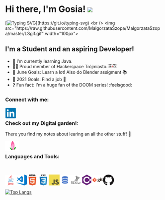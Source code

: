 # Hi there, I'm Gosia! <img src="https://raw.githubusercontent.com/MartinHeinz/MartinHeinz/master/wave.gif" width="30px">

[![Typing SVG](https://readme-typing-svg.herokuapp.com/?lines=Some+call+me+Szopen;but+most+know+me+as+a;Lost+Soul!)](https://git.io/typing-svg) 
<br />
<img src="https://raw.githubusercontent.com/MalgorzataSzopa/MalgorzataSzopa/master/LSgif.gif" width="100px">

## I'm a Student and an aspiring Developer!

- 🌱 I’m currently learning Java.
- :woman_technologist: Proud member of Hackerspace Trójmiasto. [<img alt="HS3" width="25px" src="https://raw.githubusercontent.com/MalgorzataSzopa/MalgorzataSzopa/master/hs_trojmiasto.png" />][2]
- :calendar: June Goals: Learn a lot! Also do Blender assigment :books:
- 🥅 2021 Goals: Find a job :briefcase:
- :question: Fun fact: I'm a huge fan of the DOOM series! :feelsgood:


### Connect with me:
[<img align="left" alt="LinkedIn" width="35px" src="https://raw.githubusercontent.com/devicons/devicon/c7d326b6009e60442abc35fa45706d6f30ee4c8e/icons/linkedin/linkedin-original.svg" />][linkedin]

<br />

### Check out my Digital garden!:
There you find my notes about learing an all the other stuff! :house_with_garden:

[<img align="left" alt="Garden" width="45px" src="https://raw.githubusercontent.com/MalgorzataSzopa/MalgorzataSzopa/master/gifgarden.gif" />][3] <br>

### Languages and Tools:

<br />

[<img align="left" alt="Java" width="35px" src="https://raw.githubusercontent.com/devicons/devicon/c7d326b6009e60442abc35fa45706d6f30ee4c8e/icons/java/java-original-wordmark.svg" />][1]
[<img align="left" alt="Visual Studio Code" width="35px" src="https://raw.githubusercontent.com/github/explore/80688e429a7d4ef2fca1e82350fe8e3517d3494d/topics/visual-studio-code/visual-studio-code.png" />][1]
[<img align="left" alt="HTML5" width="35px" src="https://raw.githubusercontent.com/github/explore/80688e429a7d4ef2fca1e82350fe8e3517d3494d/topics/html/html.png" />][1]
[<img align="left" alt="CSS3" width="35px" src="https://raw.githubusercontent.com/github/explore/80688e429a7d4ef2fca1e82350fe8e3517d3494d/topics/css/css.png" />][1]
[<img align="left" alt="JavaScript" width="35px" src="https://raw.githubusercontent.com/github/explore/80688e429a7d4ef2fca1e82350fe8e3517d3494d/topics/javascript/javascript.png" />][1]
[<img align="left" alt="SQL" width="35px" src="https://raw.githubusercontent.com/github/explore/80688e429a7d4ef2fca1e82350fe8e3517d3494d/topics/sql/sql.png" />][1]
[<img align="left" alt="SQLserv" width="35px" src="https://raw.githubusercontent.com/devicons/devicon/c7d326b6009e60442abc35fa45706d6f30ee4c8e/icons/microsoftsqlserver/microsoftsqlserver-plain-wordmark.svg" />][1]
[<img align="left" alt="Csharp" width="35px" src="https://raw.githubusercontent.com/devicons/devicon/c7d326b6009e60442abc35fa45706d6f30ee4c8e/icons/csharp/csharp-plain.svg" />][1]
[<img align="left" alt="Git" width="35px" src="https://raw.githubusercontent.com/devicons/devicon/c7d326b6009e60442abc35fa45706d6f30ee4c8e/icons/git/git-original-wordmark.svg" />][1]
[<img align="left" alt="GitHub" width="35px" src="https://raw.githubusercontent.com/github/explore/78df643247d429f6cc873026c0622819ad797942/topics/github/github.png" />][1]

<br />
<br />

[![Top Langs](https://github-readme-stats.vercel.app/api/top-langs/?username=MalgorzataSzopa&theme=jolly&exclude=DigitalGarden)](https://github.com/anuraghazra/github-readme-stats)



[linkedin]: https://www.linkedin.com/in/malgorzata-szopa/
[1]: https://github.com/MalgorzataSzopa?tab=repositories
[2]: https://github.com/hs3city
[3]: https://lostsouldigitalgarden.gatsbyjs.io/
